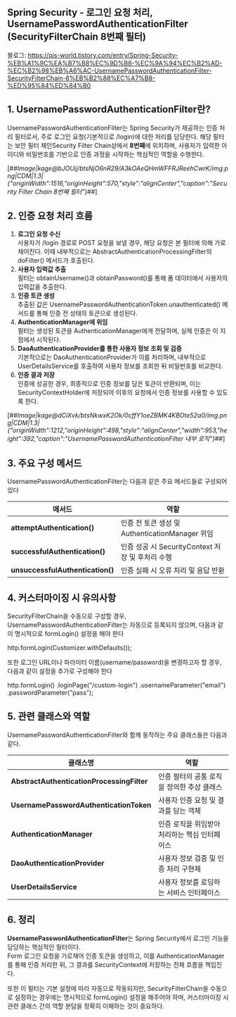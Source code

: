 ## Spring Security - 로그인 요청 처리, UsernamePasswordAuthenticationFilter (SecurityFilterChain 8번째 필터)

블로그: https://pjs-world.tistory.com/entry/Spring-Security-%EB%A1%9C%EA%B7%B8%EC%9D%B8-%EC%9A%94%EC%B2%AD-%EC%B2%98%EB%A6%AC-UsernamePasswordAuthenticationFilter-SecurityFilterChain-8%EB%B2%88%EC%A7%B8-%ED%95%84%ED%84%B0

## 1\. UsernamePasswordAuthenticationFilter란?

UsernamePasswordAuthenticationFilter는 Spring Security가 제공하는 인증 처리 필터로서, 주로 로그인 요청(기본적으로 /login)에 대한 처리를 담당한다. 해당 필터는 보안 필터 체인Security Filter Chain상에서 **8번째**에 위치하며, 사용자가 입력한 아이디와 비밀번호를 기반으로 인증 과정을 시작하는 핵심적인 역할을 수행한다.

[##_Image|kage@bJOUij/btsNjO6nR29/A3kOAeQHmWFFRJReehCwrK/img.png|CDM|1.3|{"originWidth":1516,"originHeight":570,"style":"alignCenter","caption":"Security Filter Chain 8번째 필터"}_##]

## 2\. 인증 요청 처리 흐름

1.  **로그인 요청 수신**  
    사용자가 /login 경로로 POST 요청을 보낼 경우, 해당 요청은 본 필터에 의해 가로채어진다. 이때 내부적으로는 AbstractAuthenticationProcessingFilter의 doFilter() 메서드가 호출된다.
2.  **사용자 입력값 추출**  
    필터는 obtainUsername()과 obtainPassword()를 통해 폼 데이터에서 사용자의 입력값을 추출한다.
3.  **인증 토큰 생성**  
    추출된 값은 UsernamePasswordAuthenticationToken.unauthenticated() 메서드를 통해 인증 전 상태의 토큰으로 생성된다.
4.  **AuthenticationManager에 위임**  
    필터는 생성된 토큰을 AuthenticationManager에게 전달하며, 실제 인증은 이 지점에서 시작된다.
5.  **DaoAuthenticationProvider를 통한 사용자 정보 조회 및 검증**  
    기본적으로는 DaoAuthenticationProvider가 이를 처리하며, 내부적으로 UserDetailsService를 호출하여 사용자 정보를 조회한 뒤 비밀번호를 비교한다.
6.  **인증 결과 저장**  
    인증에 성공한 경우, 최종적으로 인증 정보를 담은 토큰이 반환되며, 이는 SecurityContextHolder에 저장되어 이후의 요청에서 인증 정보를 사용할 수 있도록 한다.

[##_Image|kage@dCiXvk/btsNkwxK2Ok/0cffY1oeZBMK4KBOte52a0/img.png|CDM|1.3|{"originWidth":1212,"originHeight":498,"style":"alignCenter","width":953,"height":392,"caption":"UsernamePasswordAuthenticationFilter 내부 로직"}_##]

## 3\. 주요 구성 메서드

UsernamePasswordAuthenticationFilter는 다음과 같은 주요 메서드들로 구성되어 있다



| **메서드** | **역할** |
| --- | --- |
| **attemptAuthentication()** | 인증 전 토큰 생성 및 AuthenticationManager 위임 |
| **successfulAuthentication()** | 인증 성공 시 SecurityContext 저장 및 후처리 수행 |
| **unsuccessfulAuthentication()** | 인증 실패 시 오류 처리 및 응답 반환 |

## 4\. 커스터마이징 시 유의사항

SecurityFilterChain을 수동으로 구성할 경우, UsernamePasswordAuthenticationFilter는 자동으로 등록되지 않으며, 다음과 같이 명시적으로 formLogin() 설정을 해야 한다

http.formLogin(Customizer.withDefaults());


또한 로그인 URL이나 파라미터 이름(username/password)을 변경하고자 할 경우, 다음과 같이 설정을 추가로 구성해야 한다

http.formLogin()
.loginPage("/custom-login")
.usernameParameter("email")
.passwordParameter("pass");


## 5\. 관련 클래스와 역할

UsernamePasswordAuthenticationFilter와 함께 동작하는 주요 클래스들은 다음과 같다.

| **클래스명** | **역할** |
| --- | --- |
| **AbstractAuthenticationProcessingFilter** | 인증 필터의 공통 로직을 정의한 추상 클래스 |
| **UsernamePasswordAuthenticationToken** | 사용자 인증 요청 및 결과를 담는 객체 |
| **AuthenticationManager** | 인증 로직을 위임받아 처리하는 핵심 인터페이스 |
| **DaoAuthenticationProvider** | 사용자 정보 검증 및 인증 처리 구현체 |
| **UserDetailsService** | 사용자 정보를 로딩하는 서비스 인터페이스 |

## 6\. 정리

**UsernamePasswordAuthenticationFilter**는 Spring Security에서 로그인 기능을 담당하는 핵심적인 필터이다.  
Form 로그인 요청을 가로채어 인증 토큰을 생성하고, 이를 AuthenticationManager를 통해 인증 처리한 뒤, 그 결과를 SecurityContext에 저장하는 전체 흐름을 책임진다.

또한 이 필터는 기본 설정에 따라 자동으로 작동되지만, SecurityFilterChain을 수동으로 설정하는 경우에는 명시적으로 formLogin() 설정을 해주어야 하며, 커스터마이징 시 관련 클래스 간의 역할 분담을 정확히 이해하는 것이 중요하다.
